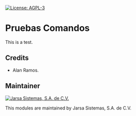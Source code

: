 [![License: AGPL-3](https://img.shields.io/badge/licence-AGPL--3-blue.svg)](http://www.gnu.org/licenses/agpl-3.0-standalone.html)

Pruebas Comandos
================

This is a test.

Credits
-------

- Alan Ramos.

Maintainer
----------

[![Jarsa Sistemas, S.A. de C.V.](http://www.jarsa.com.mx/logo.png)](http://www.jarsa.com.mx)

This modules are maintained by Jarsa Sistemas, S.A. de C.V.

